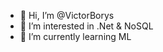 - 👋 Hi, I’m @VictorBorys
- 👀 I’m interested in .Net & NoSQL
- 🌱 I’m currently learning ML

<!---
VictorBorys/VictorBorys is a ✨ special ✨ repository because its `README.md` (this file) appears on your GitHub profile.
You can click the Preview link to take a look at your changes.
--->
